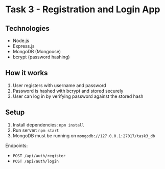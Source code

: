 # Task 3 - Registration and Login App

## Technologies
- Node.js
- Express.js
- MongoDB (Mongoose)
- bcrypt (password hashing)

## How it works
1. User registers with username and password
2. Password is hashed with bcrypt and stored securely
3. User can log in by verifying password against the stored hash

## Setup
1. Install dependencies: `npm install`
2. Run server: `npm start`
3. MongoDB must be running on `mongodb://127.0.0.1:27017/task3_db`

Endpoints:
- `POST /api/auth/register`
- `POST /api/auth/login`

